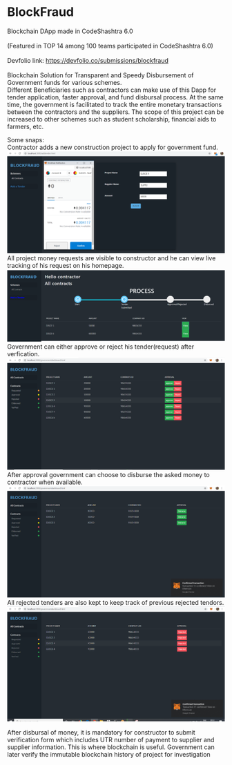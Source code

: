 # BlockFraud
Blockchain DApp made in CodeShashtra 6.0   <br></br>
(Featured in TOP 14 among 100 teams participated in CodeShashtra 6.0)  <br></br> 
Devfolio link: https://devfolio.co/submissions/blockfraud    <br></br>
Blockchain Solution for Transparent and Speedy Disbursement of Government funds for various schemes.  
Different Beneficiaries such as contractors can make use of this Dapp for tender application, 
faster approval, and fund disbursal process. At the same time, the government is facilitated
to track the entire monetary transactions between the contractors and the suppliers.
The scope of this project can be increased to other schemes such as student scholarship, financial aids to farmers, etc.  

Some snaps:  
Contractor adds a new construction project to apply for government fund.  
![](screenshots/1.PNG)    
All project money requests are visible to constructor and he can view live tracking of his request on his homepage.  
![](screenshots/2.PNG)   
Government can either approve or reject his tender(request) after verfication.  
![](screenshots/3.PNG)      
After approval government can choose to disburse the asked money to contractor when available.  
![](screenshots/4.PNG)      
All rejected tenders are also kept to keep track of previous rejected tendors.
![](screenshots/5.PNG)      

After disbursal of money, it is mandatory for constructor to submit verification form which includes UTR number of payment to supplier and supplier information. This is where blockchain is useful. Government can later verify the immutable blockchain history of project for investigation  
